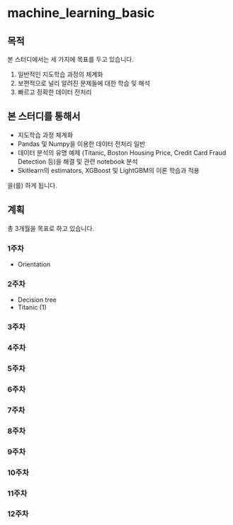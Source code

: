 # machine_learning_basic

## 목적
본 스터디에서는 세 가지에 목표를 두고 있습니다.

1. 일반적인 지도학습 과정의 체계화
2. 보편적으로 널리 알려진 문제들에 대한 학습 및 해석
3. 빠르고 정확한 데이터 전처리

## 본 스터디를 통해서

- 지도학습 과정 체계화
- Pandas 및 Numpy을 이용한 데이터 전처리 일반
- 데이터 분석의 유명 예제 (Titanic, Boston Housing Price, Credit Card Fraud Detection 등)을 해결 및 관련 notebook 분석
- Skitlearn의 estimators, XGBoost 및 LightGBM의 이론 학습과 적용

을(를) 하게 됩니다.

## 계획

총 3개월을 목표로 하고 있습니다. 

### 1주차
- Orientation
### 2주차
- Decision tree
- Titanic (1)
### 3주차
### 4주차
### 5주차
### 6주차
### 7주차
### 8주차
### 9주차
### 10주차
### 11주차
### 12주차









